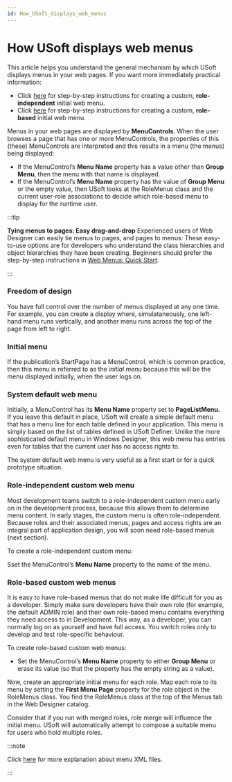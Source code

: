 ```yaml
---
id: How_USoft_displays_web_menus
---
```


# How USoft displays web menus

This article helps you understand the general mechanism by which USoft displays menus in your web pages. If you want more immediately practical information:

- Click [here](/Web_and_app_UIs/Web_menus/Web_menus_Quick_Start.md) for step-by-step instructions for creating a custom, **role-independent** initial web menu.
- Click [here](/Web_and_app_UIs/Web_menus/Rolebased_web_menus.md) for step-by-step instructions for creating a custom, **role-based** initial web menu.

Menus in your web pages are displayed by **MenuControls**. When the user browses a page that has one or more MenuControls, the properties of this (these) MenuControls are interpreted and this results in a menu (the menus) being displayed:

- If the MenuControl’s **Menu Name** property has a value other than **Group Menu**, then the menu with that name is displayed.
- If the MenuControl’s **Menu Name** property has the value of **Group Menu** or the empty value, then USoft looks at the RoleMenus class and the current user-role associations to decide which role-based menu to display for the runtime user.


:::tip

**Tying menus to pages: Easy drag-and-drop**
Experienced users of Web Designer can easily tie menus to pages, and pages to menus:
These easy-to-use options are for developers who understand the class hierarchies and object hierarchies they have been creating. Beginners should prefer the step-by-step instructions in [Web Menus: Quick Start](/Web_and_app_UIs/Web_menus/Web_menus_Quick_Start.md).

:::

### Freedom of design

You have full control over the number of menus displayed at any one time. For example, you can create a display where, simulataneously, one left-hand menu runs vertically, and another menu runs across the top of the page from left to right.

### Initial menu

If the publication’s StartPage has a MenuControl, which is common practice, then this menu is referred to as the *initial menu* because this will be the menu displayed initially, when the user logs on.

### System default web menu

Initially, a MenuControl has its **Menu Name** property set to **PageListMenu.** If you leave this default in place, USoft will create a simple default menu that has a menu line for each table defined in your application. This menu is simply based on the list of tables defined in USoft Definer. Unlike the more sophisticated default menu in Windows Designer, this web menu has entries even for tables that the current user has no access rights to.

The system default web menu is very useful as a first start or for a quick prototype situation.

### Role-independent custom web menu

Most development teams switch to a role-independent custom menu early on in the development process, because this allows them to determine menu content. In early stages, the custom menu is often role-independent. Because roles and their associated menus, pages and access rights are an integral part of application design, you will soon need role-based menus (next section).

To create a role-independent custom menu:

Sset the MenuControl’s **Menu Name** property to the name of the menu.

### Role-based custom web menus

It is easy to have role-based menus that do not make life difficult for you as a developer. Simply make sure developers have their own role (for example, the default ADMIN role) and their own role-based menu contains everything they need access to in Development. This way, as a developer, you can normally log on as yourself and have full access. You switch roles only to develop and test role-specific behaviour.

To create role-based custom web menus:

- Set the MenuControl’s **Menu Name** property to either **Group Menu** or erase its value (so that the property has the empty string as a value).

Now, create an appropriate initial menu for each role. Map each role to its menu by setting the **First Menu Page** property for the role object in the RoleMenus class. You find the RoleMenus class at the top of the Menus tab in the Web Designer catalog.

Consider that if you run with merged roles, role merge will influence the initial menu. USoft will automatically attempt to compose a suitable menu for users who hold multiple roles.


:::note

Click [here](/Web_and_app_UIs/Web_menus/Menu_XML_files.md) for more explanation about menu XML files.

:::
